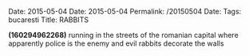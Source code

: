 Date: 2015-05-04
Date: 2015-05-04
Permalink: /20150504
Date: 
Tags: bucaresti
Title: RABBITS
  
**(160294962268)**  running in the streets of the romanian capital where apparently police is the enemy and evil rabbits decorate the walls